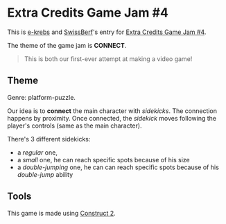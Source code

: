 # Extra Credits Game Jam #4

This is [e-krebs](https://github.com/e-krebs) and [SwissBerf](https://github.com/SwissBerf)'s entry for [Extra Credits Game Jam #4](https://itch.io/jam/extra-credits-game-jam-4).

The theme of the game jam is **CONNECT**.

> This is both our first-ever attempt at making a video game!

## Theme

Genre: platform-puzzle.

Our idea is to **connect** the main character with _sidekicks_.
The connection happens by proximity.
Once connected, the _sidekick_ moves following the player's controls (same as the main character).

There's 3 different sidekicks:
- a _regular_ one,
- a _small_ one, he can reach specific spots because of his size
- a _double-jumping_ one, he can can reach specific spots because of his _double-jump_ ability

## Tools

This game is made using [Construct 2](https://www.scirra.com/construct2).
